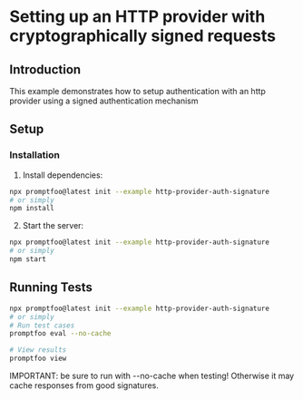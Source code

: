 # Setting up an HTTP provider with cryptographically signed requests

## Introduction

This example demonstrates how to setup authentication with an http provider using a signed authentication mechanism

## Setup

### Installation

1. Install dependencies:

```bash
npx promptfoo@latest init --example http-provider-auth-signature
# or simply
npm install
```

2. Start the server:

```bash
npx promptfoo@latest init --example http-provider-auth-signature
# or simply
npm start
```

## Running Tests

```bash
npx promptfoo@latest init --example http-provider-auth-signature
# or simply
# Run test cases
promptfoo eval --no-cache

# View results
promptfoo view
```

IMPORTANT: be sure to run with --no-cache when testing! Otherwise it may cache responses from good signatures.
